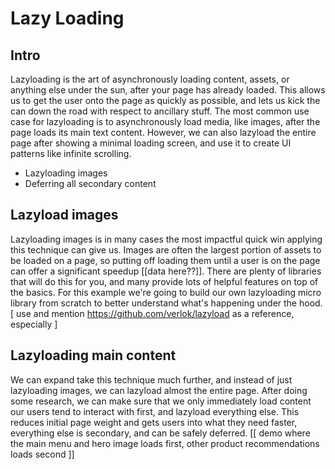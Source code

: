 # Lazy Loading

## Intro
Lazyloading is the art of asynchronously loading content, assets, or anything else under the sun, after your page has already loaded.  This allows us to get the user onto the page as quickly as possible, and lets us kick the can down the road with respect to ancillary stuff.  The most common use case for lazyloading is to asynchronously load media, like images, after the page loads its main text content.  However, we can also lazyload the entire page after showing a minimal loading screen, and use it to create UI patterns like infinite scrolling.

* Lazyloading images
* Deferring all secondary content

## Lazyload images
Lazyloading images is in many cases the most impactful quick win applying this technique can give us. Images are often the largest portion of assets to be loaded on a page, so putting off loading them until a user is on the page can offer a significant speedup [[data here??]]. There are plenty of libraries that will do this for you, and many provide lots of helpful features on top of the basics.  For this example we're going to build our own lazyloading micro library from scratch to better understand what's happening under the hood.
[ use and mention https://github.com/verlok/lazyload as a reference, especially  ]

## Lazyloading main content
We can expand take this technique much further, and instead of just lazyloading images, we can lazyload almost the entire page.  After doing some research, we can make sure that we only immediately load content our users tend to interact with first, and lazyload everything else.  This reduces initial page weight and gets users into what they need faster, everything else is secondary, and can be safely deferred.
[[ demo where the main menu and hero image loads first, other product recommendations loads second ]]


